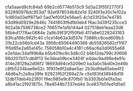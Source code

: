 cfa5aaed9cfc84a5
69b2cd5774b513c9
5d3a23f55f2770f3
832890976dc953d7
92ef978534b82e1d
3240f3e30c1e102a
1c860a03eff871a0
5ad7ef00f2e56ee5
4c1d33f20e7e4785
63d99d0929e2646c
7441803f6dfb0eb4
f6ac3d391235cce3
902a5b7586738ce2
766511e1a1b144a4
027518eb1eaa23d6
56bbd1778ac0684e
2a9b39f3f2f50fb6
417a8e0228243163
83fca196c962fc40
c1ce14b63a3d557e
7388fcc6ced609b3
31b22cb56b1cd43a
3956c65064490366
db55826582cf1f87
1f6d95e2a65a145c
758058b10a4c4181
c66ac6a3d0655a68
e2e1dac34af99b8a
b5b401bc9c3d8c02
b6b12da799c30606
98d207b17cdb8f13
5e3dea09bce3404f
e4dac9ad98e4e91c
414e28129a2d06f2
18693d94ce5209e0
ba3a0c5bd0e2e46b
c8fb5234bae6e52c
3f931e9f2a8ae5ac
2b3bdfda65ebe4f2
48d6a7c2a1ba39fe
92923f62f269a27e
c5e193fd38948d19
12db17deb4b23f01
f9ec985e9c870fb0
1b3303bb1e0fa3ac
a8b41ac2f921875c
78a4548b7337ed4d
3ce837b01ed1d0a0
